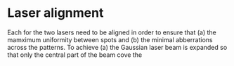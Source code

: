 # Laser alignment

Each for the two lasers need to be aligned in order to ensure that (a) the mamximum uniformity between spots and (b) the minimal abberrations across the patterns. To achieve (a) the Gaussian laser beam is expanded so that only the central part of the beam cove the 